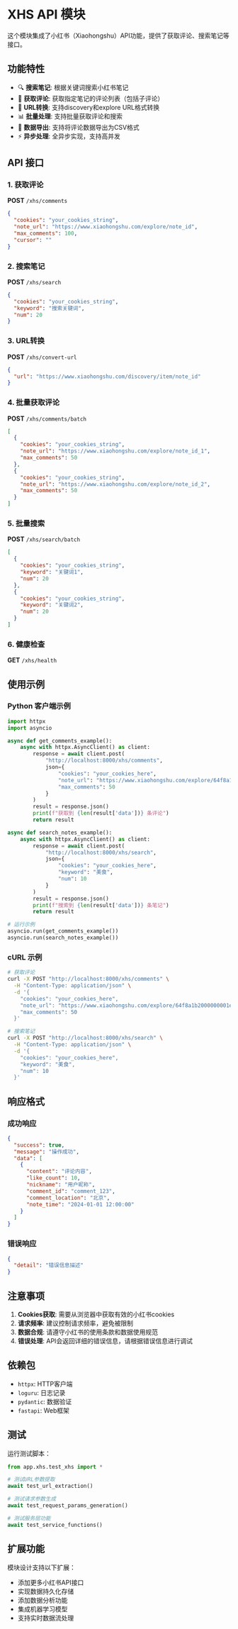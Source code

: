 # XHS API 模块

这个模块集成了小红书（Xiaohongshu）API功能，提供了获取评论、搜索笔记等接口。

## 功能特性

- 🔍 **搜索笔记**: 根据关键词搜索小红书笔记
- 💬 **获取评论**: 获取指定笔记的评论列表（包括子评论）
- 🔄 **URL转换**: 支持discovery和explore URL格式转换
- 📊 **批量处理**: 支持批量获取评论和搜索
- 📁 **数据导出**: 支持将评论数据导出为CSV格式
- ⚡ **异步处理**: 全异步实现，支持高并发

## API 接口

### 1. 获取评论

**POST** `/xhs/comments`

```json
{
  "cookies": "your_cookies_string",
  "note_url": "https://www.xiaohongshu.com/explore/note_id",
  "max_comments": 100,
  "cursor": ""
}
```

### 2. 搜索笔记

**POST** `/xhs/search`

```json
{
  "cookies": "your_cookies_string",
  "keyword": "搜索关键词",
  "num": 20
}
```

### 3. URL转换

**POST** `/xhs/convert-url`

```json
{
  "url": "https://www.xiaohongshu.com/discovery/item/note_id"
}
```

### 4. 批量获取评论

**POST** `/xhs/comments/batch`

```json
[
  {
    "cookies": "your_cookies_string",
    "note_url": "https://www.xiaohongshu.com/explore/note_id_1",
    "max_comments": 50
  },
  {
    "cookies": "your_cookies_string",
    "note_url": "https://www.xiaohongshu.com/explore/note_id_2",
    "max_comments": 50
  }
]
```

### 5. 批量搜索

**POST** `/xhs/search/batch`

```json
[
  {
    "cookies": "your_cookies_string",
    "keyword": "关键词1",
    "num": 20
  },
  {
    "cookies": "your_cookies_string",
    "keyword": "关键词2",
    "num": 20
  }
]
```

### 6. 健康检查

**GET** `/xhs/health`

## 使用示例

### Python 客户端示例

```python
import httpx
import asyncio

async def get_comments_example():
    async with httpx.AsyncClient() as client:
        response = await client.post(
            "http://localhost:8000/xhs/comments",
            json={
                "cookies": "your_cookies_here",
                "note_url": "https://www.xiaohongshu.com/explore/64f8a1b2000000001e00c123",
                "max_comments": 50
            }
        )
        result = response.json()
        print(f"获取到 {len(result['data'])} 条评论")
        return result

async def search_notes_example():
    async with httpx.AsyncClient() as client:
        response = await client.post(
            "http://localhost:8000/xhs/search",
            json={
                "cookies": "your_cookies_here",
                "keyword": "美食",
                "num": 10
            }
        )
        result = response.json()
        print(f"搜索到 {len(result['data'])} 条笔记")
        return result

# 运行示例
asyncio.run(get_comments_example())
asyncio.run(search_notes_example())
```

### cURL 示例

```bash
# 获取评论
curl -X POST "http://localhost:8000/xhs/comments" \
  -H "Content-Type: application/json" \
  -d '{
    "cookies": "your_cookies_here",
    "note_url": "https://www.xiaohongshu.com/explore/64f8a1b2000000001e00c123",
    "max_comments": 50
  }'

# 搜索笔记
curl -X POST "http://localhost:8000/xhs/search" \
  -H "Content-Type: application/json" \
  -d '{
    "cookies": "your_cookies_here",
    "keyword": "美食",
    "num": 10
  }'
```

## 响应格式

### 成功响应

```json
{
  "success": true,
  "message": "操作成功",
  "data": [
    {
      "content": "评论内容",
      "like_count": 10,
      "nickname": "用户昵称",
      "comment_id": "comment_123",
      "comment_location": "北京",
      "note_time": "2024-01-01 12:00:00"
    }
  ]
}
```

### 错误响应

```json
{
  "detail": "错误信息描述"
}
```

## 注意事项

1. **Cookies获取**: 需要从浏览器中获取有效的小红书cookies
2. **请求频率**: 建议控制请求频率，避免被限制
3. **数据合规**: 请遵守小红书的使用条款和数据使用规范
4. **错误处理**: API会返回详细的错误信息，请根据错误信息进行调试

## 依赖包

- `httpx`: HTTP客户端
- `loguru`: 日志记录
- `pydantic`: 数据验证
- `fastapi`: Web框架

## 测试

运行测试脚本：

```python
from app.xhs.test_xhs import *

# 测试URL参数提取
await test_url_extraction()

# 测试请求参数生成
await test_request_params_generation()

# 测试服务层功能
await test_service_functions()
```

## 扩展功能

模块设计支持以下扩展：

- 添加更多小红书API接口
- 实现数据持久化存储
- 添加数据分析功能
- 集成机器学习模型
- 支持实时数据流处理